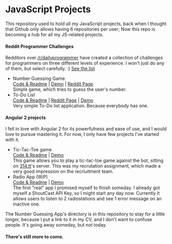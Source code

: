# JavaScript Projects

This repository used to hold all my JavaScript projects, back when I thought that Github only allows having 6 repositories per user; Now this repo is becoming a hub for all my JS-related projects.


#### Reddit Programmer Challenges

Redditors over [/r/dailyprogrammer](https://www.reddit.com/r/dailyprogrammer/) have created a collection of challenges for programmers on three different levels of experience. I won't just do any of them, but select carefully. :) [See the list](https://www.reddit.com/r/dailyprogrammer/wiki/challenges)

- Number Guessing Game  
	[Code & Readme](https://github.com/EnslavedEagle/-JS-Guessing-Game) | [Demo](http://tth.patrykb.pl/NumberGuessingGame/) | [Reddit Page](https://www.reddit.com/r/dailyprogrammer/comments/pii6j/difficult_challenge_1/)  
	Simple game, which tries to guess the user's number.
- To-Do List  
	[Code & Readme](https://github.com/EnslavedEagle/-JS-ToDo-App) | [Reddit Page](https://www.reddit.com/r/dailyprogrammer/comments/3a64hq/20150617_challenge_219_intermediate_todo_list/) | [Demo](http://tth.patrykb.pl/reddit-daily-programmer/001/)  
	Very simple To-Do list application. Because everybody has one.


#### Angular 2 projects

I fell in love with Angular 2 for its powerfulness and ease of use, and I would love to pursue mastering it. For now, I only have few projects I've started with it.

- Tic-Tac-Toe game  
	[Code & Readme](https://github.com/EnslavedEagle/-NG2-TicTacToe) | [Demo](http://tth.patrykb.pl/ng2-tictactoe/)  
	This game allows you to play a tic-tac-toe game against the bot, sitting on [314.tt](http://314.tt/)'s server. This was my recrutation assignment, which made a very good impression on the recriuitment team.
- Radio App (WiP)  
	[Code & Readme](https://github.com/EnslavedEagle/-NG2-RadioApp) | [Demo](http://tth.patrykb.pl/ng2-radio/)  
	The first "real" app I promised myself to finish someday. I already got myself a ShoutCast API Key, so I might start any day now. Currently it allows users to listen to 2 radiostations and see 1 error message on an inactive one.


The Number Guessing App's directory is in this repository to stay for a little longer, because I put a link to it in my CV, and I don't want to confuse people. It's going away someday, but not today.

#### There's still more to come.
